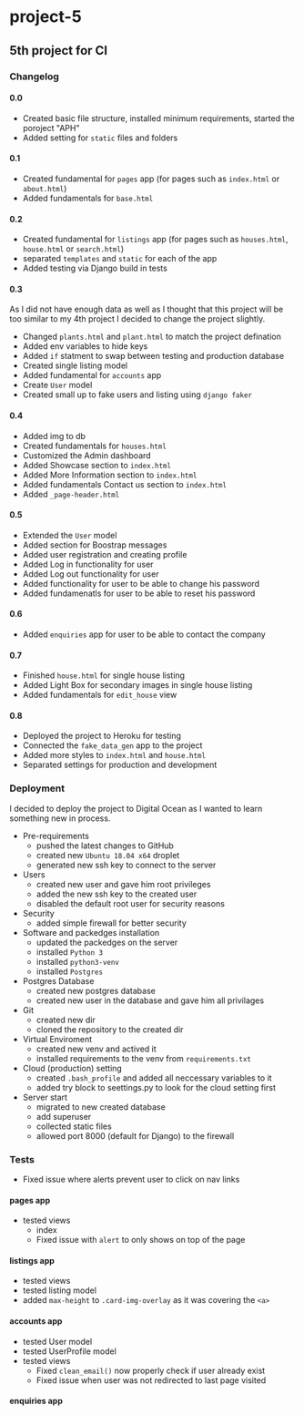 # project-5

## 5th project for CI

### Changelog

#### 0.0

- Created basic file structure, installed minimum requirements, started the poroject "APH"
- Added setting for `static` files and folders

#### 0.1

- Created fundamental for `pages` app (for pages such as `index.html` or `about.html`)
- Added fundamentals for `base.html`

#### 0.2

- Created fundamental for `listings` app (for pages such as `houses.html`, `house.html` or `search.html`)
- separated `templates` and `static` for each of the app
- Added testing via Django build in tests

#### 0.3

As I did not have enough data as well as I thought that this project will be too similar to my 4th project I decided to change the project slightly.

- Changed `plants.html` and  `plant.html` to match the project defination
- Added env variables to hide keys
- Added `if` statment to swap between testing and production database
- Created single listing model 
- Added fundamental for `accounts` app
- Create `User` model
- Created small up to fake users and listing using `django faker`

#### 0.4

- Added img to db
- Created fundamentals for `houses.html`
- Customized the Admin dashboard
- Added Showcase section to `index.html`
- Added More Information section to `index.html`
- Added fundamentals Contact us section to `index.html`
- Added `_page-header.html`

#### 0.5

- Extended the `User` model
- Added section for Boostrap messages
- Added user registration and creating profile
- Added Log in functionality for user
- Added Log out functionality for user
- Added functionality for user to be able to change his password
- Added fundamenatls for user to be able to reset his password

#### 0.6

- Added `enquiries` app for user to be able to contact the company

#### 0.7

- Finished `house.html` for single house listing
- Added Light Box for secondary images in single house listing
- Added fundamentals for `edit_house` view

#### 0.8

- Deployed the project to Heroku for testing
- Connected the `fake_data_gen` app to the project
- Added more styles to `index.html` and `house.html`
- Separated settings for production and development


### Deployment

I decided to deploy the project to Digital Ocean as I wanted to learn something new in process.

- Pre-requirements
  - pushed the latest changes to GitHub
  - created new `Ubuntu 18.04 x64` droplet 
  - generated new ssh key to connect to the server
- Users
  - created new user and gave him root privileges
  - added the new ssh key to the created user
  - disabled the default root user for security reasons
- Security
  - added simple firewall for better security
- Software and packedges installation
  - updated the packedges on the server
  - installed `Python 3`
  - installed `python3-venv`
  - installed `Postgres`
- Postgres Database
  - created new postgres database
  - created new user in the database and gave him all privilages
- Git
  - created new dir
  - cloned the repository to the created dir
- Virtual Enviroment
  - created new venv and actived it
  - installed requirements to the venv from `requirements.txt`
- Cloud (production) setting
  - created `.bash_profile` and added all neccessary variables to it
  - added try block to seettings.py to look for the cloud setting first
- Server start
  - migrated to new created database
  - add superuser
  - collected static files
  - allowed port 8000 (default for Django) to the firewall

### Tests

- Fixed issue where alerts prevent user to click on nav links
 
#### pages app

- tested views
  - index
  - Fixed issue with `alert` to only shows on top of the page
  
#### listings app

- tested views
- tested listing model
- added `max-height` to `.card-img-overlay` as it was covering the `<a>`

#### accounts app

- tested User model
- tested UserProfile model
- tested views
  - Fixed `clean_email()` now properly check if user already exist 
  - Fixed issue when user was not redirected to last page visited

#### enquiries app